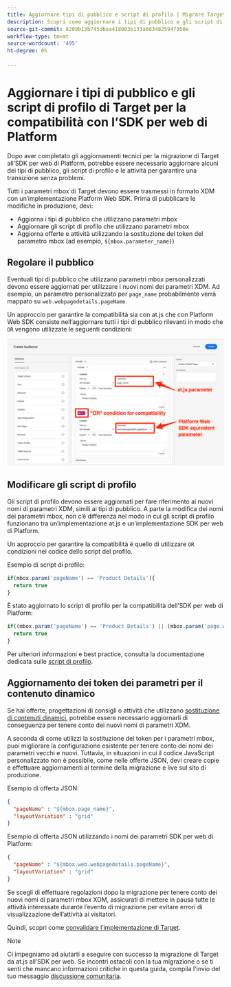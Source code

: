 ```yaml
---
title: Aggiornare tipi di pubblico e script di profilo | Migrare Target da at.js 2.x all’SDK per web
description: Scopri come aggiornare i tipi di pubblico e gli script di profilo di Adobe Target per garantire la compatibilità con Experience Platform Web SDK.
source-git-commit: 8209b13b745dbea418003b133a6834825947950e
workflow-type: tm+mt
source-wordcount: '495'
ht-degree: 0%

---
```


# Aggiornare i tipi di pubblico e gli script di profilo di Target per la compatibilità con l’SDK per web di Platform

Dopo aver completato gli aggiornamenti tecnici per la migrazione di Target all’SDK per web di Platform, potrebbe essere necessario aggiornare alcuni dei tipi di pubblico, gli script di profilo e le attività per garantire una transizione senza problemi.

Tutti i parametri mbox di Target devono essere trasmessi in formato XDM con un’implementazione Platform Web SDK. Prima di pubblicare le modifiche in produzione, devi:

* Aggiorna i tipi di pubblico che utilizzano parametri mbox
* Aggiornare gli script di profilo che utilizzano parametri mbox
* Aggiorna offerte e attività utilizzando la sostituzione del token del parametro mbox (ad esempio, `${mbox.parameter_name}`)

## Regolare il pubblico

Eventuali tipi di pubblico che utilizzano parametri mbox personalizzati devono essere aggiornati per utilizzare i nuovi nomi dei parametri XDM. Ad esempio, un parametro personalizzato per `page_name` probabilmente verrà mappato su `web.webpagedetails.pageName`.

Un approccio per garantire la compatibilità sia con at.js che con Platform Web SDK consiste nell’aggiornare tutti i tipi di pubblico rilevanti in modo che `OR` vengono utilizzate le seguenti condizioni:

![Come visualizzare l’aggiornamento di un pubblico Target per la compatibilità dell’SDK per web di Platform](assets/target-audience-update.png)

## Modificare gli script di profilo

Gli script di profilo devono essere aggiornati per fare riferimento ai nuovi nomi di parametri XDM, simili ai tipi di pubblico. A parte la modifica dei nomi dei parametri mbox, non c’è differenza nel modo in cui gli script di profilo funzionano tra un’implementazione at.js e un’implementazione SDK per web di Platform.

Un approccio per garantire la compatibilità è quello di utilizzare `OR` condizioni nel codice dello script del profilo.

Esempio di script di profilo:

```Javascript
if(mbox.param('pageName') == 'Product Details'){
  return true
}
```

È stato aggiornato lo script di profilo per la compatibilità dell’SDK per web di Platform:

```Javascript
if((mbox.param('pageName') == 'Product Details') || (mbox.param('page.webpagedetails.pageName') =='Product Details')){
  return true
}
```

Per ulteriori informazioni e best practice, consulta la documentazione dedicata sulle [script di profilo](https://experienceleague.adobe.com/docs/target/using/audiences/visitor-profiles/profile-parameters.html).

## Aggiornamento dei token dei parametri per il contenuto dinamico

Se hai offerte, progettazioni di consigli o attività che utilizzano [sostituzione di contenuti dinamici](https://experienceleague.adobe.com/docs/target/using/experiences/offers/passing-profile-attributes-to-the-html-offer.html), potrebbe essere necessario aggiornarli di conseguenza per tenere conto dei nuovi nomi di parametri XDM.

A seconda di come utilizzi la sostituzione del token per i parametri mbox, puoi migliorare la configurazione esistente per tenere conto dei nomi dei parametri vecchi e nuovi. Tuttavia, in situazioni in cui il codice JavaScript personalizzato non è possibile, come nelle offerte JSON, devi creare copie e effettuare aggiornamenti al termine della migrazione e live sul sito di produzione.

Esempio di offerta JSON:

```JSON
{
  "pageName" : "${mbox.page_name}",
  "layoutVariation" : "grid"
}
```

Esempio di offerta JSON utilizzando i nomi dei parametri SDK per web di Platform:

```JSON
{
  "pageName" : "${mbox.web.webpagedetails.pageName}",
  "layoutVariation" : "grid"
}
```

Se scegli di effettuare regolazioni dopo la migrazione per tenere conto dei nuovi nomi di parametri mbox XDM, assicurati di mettere in pausa tutte le attività interessate durante l’evento di migrazione per evitare errori di visualizzazione dell’attività ai visitatori.

Quindi, scopri come [convalidare l’implementazione di Target](validate.md).

>[!NOTE]
>
>Ci impegniamo ad aiutarti a eseguire con successo la migrazione di Target da at.js all’SDK per web. Se incontri ostacoli con la tua migrazione o se ti senti che mancano informazioni critiche in questa guida, compila l&#39;invio del tuo messaggio [discussione comunitaria](https://experienceleaguecommunities.adobe.com/t5/adobe-experience-platform-launch/tutorial-discussion-implement-adobe-experience-cloud-with-web/td-p/444996).
